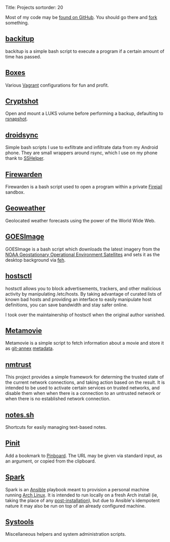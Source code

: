 Title: Projects
sortorder: 20

Most of my code may be [found on GitHub](http://github.com/pigmonkey). You should go there and [fork](https://help.github.com/articles/fork-a-repo) something.


## [backitup](https://github.com/pigmonkey/backitup)

backitup is a simple bash script to execute a program if a certain amount of time has passed.


## [Boxes](https://github.com/pigmonkey/boxes)

Various [Vagrant](https://www.vagrantup.com/) configurations for fun and profit.


## [Cryptshot](https://github.com/pigmonkey/cryptshot)

Open and mount a LUKS volume before performing a backup, defaulting to [rsnapshot](http://rsnapshot.org/).


## [droidsync](https://github.com/pigmonkey/droidsync)

Simple bash scripts I use to exfiltrate and infiltrate data from my Android phone. They are small wrappers around rsync, which I use on my phone thank to [SSHelper](https://arachnoid.com/android/SSHelper/).


## [Firewarden](https://github.com/pigmonkey/firewarden)

Firewarden is a bash script used to open a program within a private [Firejail](https://github.com/netblue30/firejail) sandbox.


## [Geoweather](https://github.com/pigmonkey/geoweather)

Geolocated weather forecasts using the power of the World Wide Web.


## [GOESImage](https://github.com/pigmonkey/goesimage)

GOESImage is a bash script which downloads the latest imagery from the [NOAA Geostationary Operational Environment Satellites](https://www.star.nesdis.noaa.gov/GOES/index.php) and sets it as the desktop background via [feh](https://feh.finalrewind.org/).


## [hostsctl](https://github.com/pigmonkey/hostsctl)

hostsctl allows you to block advertisements, trackers, and other malicious activity by manipulating /etc/hosts. By taking advantage of curated lists of known bad hosts and providing an interface to easily manipulate host definitions, you can save bandwidth and stay safer online.

I took over the maintainership of hostsctl when the original author vanished.


## [Metamovie](https://github.com/pigmonkey/metamovie)

Metamovie is a simple script to fetch information about a movie and store it as [git-annex](https://git-annex.branchable.com/) [metadata](https://git-annex.branchable.com/metadata/).


## [nmtrust](https://github.com/pigmonkey/nmtrust)

This project provides a simple framework for determing the trusted state of the current network connections, and taking action based on the result. It is intended to be used to activate certain services on trusted networks, and disable them when when there is a connection to an untrusted network or when there is no established network connection.


## [notes.sh](https://github.com/pigmonkey/notes.sh)

Shortcuts for easily managing text-based notes.


## [Pinit](https://github.com/pigmonkey/pinit)

Add a bookmark to [Pinboard](https://pinboard.in/). The URL may be given via standard input, as an argument, or copied from the clipboard.


## [Spark](https://github.com/pigmonkey/spark)

Spark is an [Ansible](https://www.ansible.com/) playbook meant to provision a personal machine running [Arch Linux](https://www.archlinux.org/). It is intended to run locally on a fresh Arch install (ie, taking the place of any [post-installation](https://wiki.archlinux.org/index.php/Installation_guide#Post-installation)), but due to Ansible's idempotent nature it may also be run on top of an already configured machine.


## [Systools](https://github.com/pigmonkey/systools)

Miscellaneous helpers and system administration scripts.

